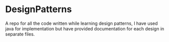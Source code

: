 # DesignPatterns
A repo for all the code written while learning design patterns, I have used java for implementation but have provided documentation for each design in separate files.
